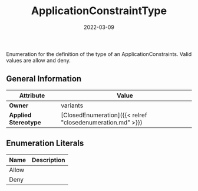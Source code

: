 ﻿---
title: ApplicationConstraintType
toc: false
type: specs
date: "2022-03-09"
draft: false
specification: VEC
version: 2.0.0
documentType: "Recommendation"
elementType: Class
classes:
  - ApplicationConstraintType
menu_name: vec-2.0.0
---
<p> Enumeration for the definition of the type of an ApplicationConstraints. Valid values are allow and deny.      </p>

## General Information

| Attribute               | Value |
|-------------------------|-------|
| **Owner**               | variants |
| **Applied Stereotype**  | [ClosedEnumeration]({{< relref "closedenumeration.md" >}})<br/>  |

## Enumeration Literals
| Name          | **Description** |
|---------------|-----------------|
| Allow |  |
| Deny |  |
